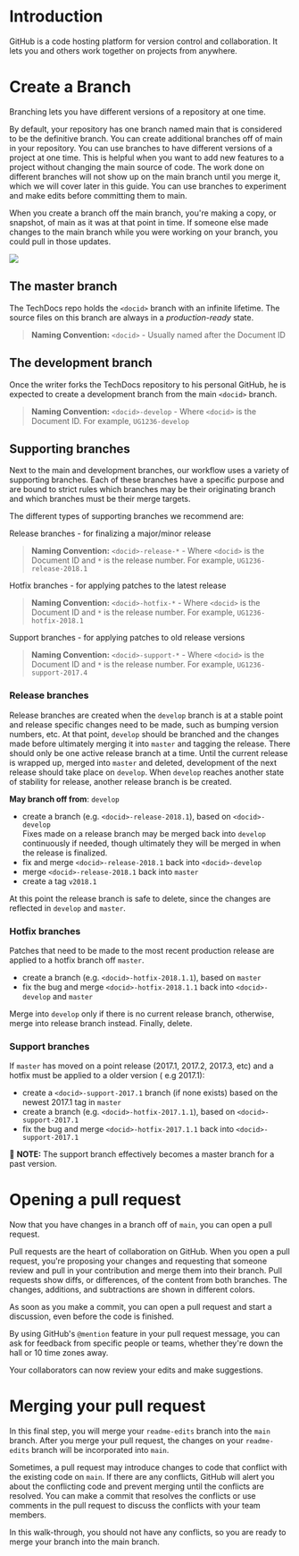# Introduction

GitHub is a code hosting platform for version control and collaboration. It lets you and others work together on projects from anywhere.

# Create a Branch

Branching lets you have different versions of a repository at one time.

By default, your repository has one branch named main that is considered to be the definitive branch. You can create additional branches off of main in your repository. You can use branches to have different versions of a project at one time. This is helpful when you want to add new features to a project without changing the main source of code. The work done on different branches will not show up on the main branch until you merge it, which we will cover later in this guide. You can use branches to experiment and make edits before committing them to main.

When you create a branch off the main branch, you're making a copy, or snapshot, of main as it was at that point in time. If someone else made changes to the main branch while you were working on your branch, you could pull in those updates.

![](https://user-images.githubusercontent.com/6716089/158299391-43fc20de-d429-46eb-80fb-e95ecf5d373c.png)

## The master branch

The TechDocs repo holds the `<docid>` branch with an infinite lifetime. The source files on this branch are always in a _production-ready_ state.

> **Naming Convention:** `<docid>` - Usually named after the Document ID

## The development branch

Once the writer forks the TechDocs repository to his personal GitHub, he is expected to create a development branch from the main `<docid>` branch.

> **Naming Convention:** `<docid>-develop` - Where `<docid>` is the Document ID. For example, `UG1236-develop`

## Supporting branches

Next to the main and development branches, our workflow uses a variety of supporting branches. Each of these branches have a specific purpose and are bound to strict rules which branches may be their originating branch and which branches must be their merge targets.

The different types of supporting branches we recommend are:

Release branches - for finalizing a major/minor release

> **Naming Convention:** `<docid>-release-*` - Where `<docid>` is the Document ID and `*` is the release number. For example, `UG1236-release-2018.1`

Hotfix branches - for applying patches to the latest release

> **Naming Convention:** `<docid>-hotfix-*` - Where `<docid>` is the Document ID and `*` is the release number. For example, `UG1236-hotfix-2018.1`

Support branches - for applying patches to old release versions

> **Naming Convention:** `<docid>-support-*` - Where `<docid>` is the Document ID and `*` is the release number. For example, `UG1236-support-2017.4`

### Release branches

Release branches are created when the `develop` branch is at a stable point and release specific changes need to be made, such as bumping version numbers, etc. At that point, `develop` should be branched and the changes made before ultimately merging it into `master` and tagging the release. There should only be one active release branch at a time. Until the current release is wrapped up, merged into `master` and deleted, development of the next release should take place on `develop`. When `develop` reaches another state of stability for release, another release branch is be created.

**May branch off from**: `develop`

*   create a branch (e.g. `<docid>-release-2018.1`), based on `<docid>-develop`  
    Fixes made on a release branch may be merged back into `develop` continuously if needed, though ultimately they will be merged in when the release is finalized.
*   fix and merge `<docid>-release-2018.1` back into `<docid>-develop`
*   merge `<docid>-release-2018.1` back into `master`
*   create a tag `v2018.1`

At this point the release branch is safe to delete, since the changes are reflected in `develop` and `master`.

### Hotfix branches

Patches that need to be made to the most recent production release are applied to a hotfix branch off `master`.

*   create a branch (e.g. `<docid>-hotfix-2018.1.1`), based on `master`
*   fix the bug and merge `<docid>-hotfix-2018.1.1` back into `<docid>-develop` and `master`

Merge into `develop` only if there is no current release branch, otherwise, merge into release branch instead. Finally, delete.

### Support branches

If `master` has moved on a point release (2017.1, 2017.2, 2017.3, etc) and a hotfix must be applied to a older version ( e.g 2017.1):

*   create a `<docid>-support-2017.1` branch (if none exists) based on the newest 2017.1 tag in `master`
*   create a branch (e.g. `<docid>-hotfix-2017.1.1`), based on `<docid>-support-2017.1`
*   fix the bug and merge `<docid>-hotfix-2017.1.1` back into `<docid>-support-2017.1`

📌 **NOTE:** The support branch effectively becomes a master branch for a past version.

# **Opening a pull request**

Now that you have changes in a branch off of `main`, you can open a pull request.

Pull requests are the heart of collaboration on GitHub. When you open a pull request, you're proposing your changes and requesting that someone review and pull in your contribution and merge them into their branch. Pull requests show diffs, or differences, of the content from both branches. The changes, additions, and subtractions are shown in different colors.

As soon as you make a commit, you can open a pull request and start a discussion, even before the code is finished.

By using GitHub's `@mention` feature in your pull request message, you can ask for feedback from specific people or teams, whether they're down the hall or 10 time zones away.

Your collaborators can now review your edits and make suggestions.

# **Merging your pull request**

In this final step, you will merge your `readme-edits` branch into the `main` branch. After you merge your pull request, the changes on your `readme-edits` branch will be incorporated into `main`.

Sometimes, a pull request may introduce changes to code that conflict with the existing code on `main`. If there are any conflicts, GitHub will alert you about the conflicting code and prevent merging until the conflicts are resolved. You can make a commit that resolves the conflicts or use comments in the pull request to discuss the conflicts with your team members.

In this walk-through, you should not have any conflicts, so you are ready to merge your branch into the main branch.
